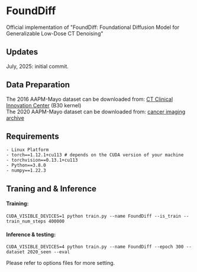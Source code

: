 # FoundDiff
Official implementation of "FoundDiff: Foundational Diffusion Model for Generalizable Low-Dose CT Denoising" 


## Updates
July, 2025: initial commit.  


## Data Preparation
The 2016 AAPM-Mayo dataset can be downloaded from: [CT Clinical Innovation Center](https://ctcicblog.mayo.edu/2016-low-dose-ct-grand-challenge/) (B30 kernel)  
The 2020 AAPM-Mayo dataset can be downloaded from: [cancer imaging archive](https://wiki.cancerimagingarchive.net/pages/viewpage.action?pageId=52758026)   


## Requirements
```
- Linux Platform
- torch==1.12.1+cu113 # depends on the CUDA version of your machine
- torchvision==0.13.1+cu113
- Python==3.8.0
- numpy==1.22.3
```

## Traning and & Inference


#### Training:  
```
CUDA_VISIBLE_DEVICES=1 python train.py --name FoundDiff --is_train --train_num_steps 400000
```

#### Inference & testing:
```
CUDA_VISIBLE_DEVICES=4 python train.py --name FoundDiff --epoch 300 --dataset 2020_seen --eval
```
Please refer to options files for more setting.


